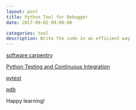 ```yaml
---
layout: post
title: Python Tool for Debugger
date: 2017-09-02 09:00:00

categories: tool
description: Write the code in an efficient way
---
```


[software carpentry](https://software-carpentry.org/lessons/)

[Python Testing and Continuous Integration](http://katyhuff.github.io/python-testing/)

[pytest](https://docs.pytest.org/en/latest/)

[pdb](https://docs.python.org/3/library/pdb.html)


Happy learning!
